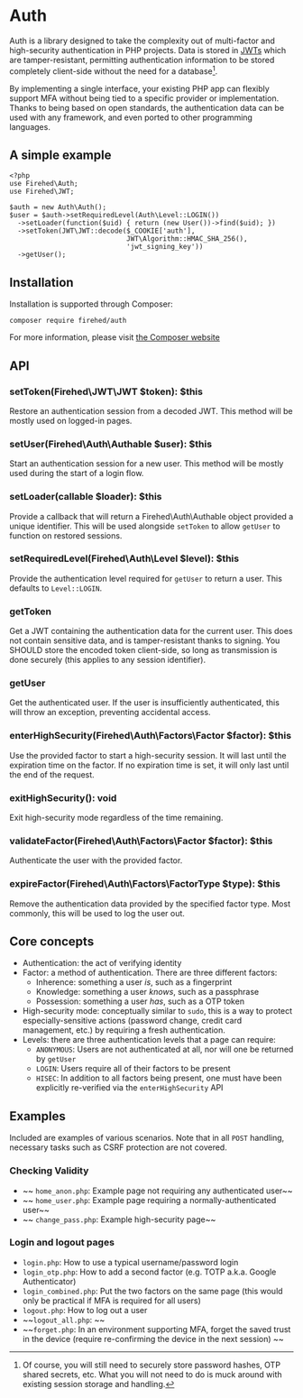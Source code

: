 # Auth

Auth is a library designed to take the complexity out of multi-factor and
high-security authentication in PHP projects. Data is stored in
[JWTs](http://jwt.io) which are tamper-resistant, permitting authentication
information to be stored completely client-side without the need for
a database[^db].

By implementing a single interface, your existing PHP app can flexibly support
MFA without being tied to a specific provider or implementation. Thanks to
being based on open standards, the authentication data can be used with any
framework, and even ported to other programming languages.

## A simple example
```
<?php
use Firehed\Auth;
use Firehed\JWT;

$auth = new Auth\Auth();
$user = $auth->setRequiredLevel(Auth\Level::LOGIN())
  ->setLoader(function($uid) { return (new User())->find($uid); })
  ->setToken(JWT\JWT::decode($_COOKIE['auth'],
                             JWT\Algorithm::HMAC_SHA_256(),
                             'jwt_signing_key'))
  ->getUser();
```

## Installation

Installation is supported through Composer:

    composer require firehed/auth

For more information, please visit [the Composer
website](https://getcomposer.org/doc/00-intro.md#installation-linux-unix-osx)

## API

### setToken(Firehed\JWT\JWT $token): $this
Restore an authentication session from a decoded JWT. This method will be
mostly used on logged-in pages.

### setUser(Firehed\Auth\Authable $user): $this
Start an authentication session for a new user. This method will be mostly used
during the start of a login flow.

### setLoader(callable $loader): $this
Provide a callback that will return a Firehed\Auth\Authable object provided
a unique identifier. This will be used alongside `setToken` to allow `getUser`
to function on restored sessions.

### setRequiredLevel(Firehed\Auth\Level $level): $this
Provide the authentication level required for `getUser` to return a user. This
defaults to `Level::LOGIN`.

### getToken
Get a JWT containing the authentication data for the current user. This does
not contain sensitive data, and is tamper-resistant thanks to signing. You
SHOULD store the encoded token client-side, so long as transmission is done
securely (this applies to any session identifier).

### getUser
Get the authenticated user. If the user is insufficiently authenticated, this
will throw an exception, preventing accidental access.

### enterHighSecurity(Firehed\Auth\Factors\Factor $factor): $this
Use the provided factor to start a high-security session. It will last until
the expiration time on the factor. If no expiration time is set, it will only
last until the end of the request.

### exitHighSecurity(): void
Exit high-security mode regardless of the time remaining.

### validateFactor(Firehed\Auth\Factors\Factor $factor): $this
Authenticate the user with the provided factor.

### expireFactor(Firehed\Auth\Factors\FactorType $type): $this
Remove the authentication data provided by the specified factor type. Most
commonly, this will be used to log the user out.



## Core concepts

* Authentication: the act of verifying identity
* Factor: a method of authentication. There are three different factors:
  * Inherence: something a user *is*, such as a fingerprint
  * Knowledge: something a user *knows*, such as a passphrase
  * Possession: something a user *has*, such as a OTP token
* High-security mode: conceptually similar to `sudo`, this is a way to protect
  especially-sensitive actions (password change, credit card management, etc.)
  by requiring a fresh authentication.
* Levels: there are three authentication levels that a page can require:
  * `ANONYMOUS`: Users are not authenticated at all, nor will one be returned
    by `getUser`
  * `LOGIN`: Users require all of their factors to be present
  * `HISEC`: In addition to all factors being present, one must have been
    explicitly re-verified via the `enterHighSecurity` API

## Examples

Included are examples of various scenarios. Note that in all `POST` handling,
necessary tasks such as CSRF protection are not covered.

### Checking Validity
* ~~ `home_anon.php`: Example page not requiring any authenticated user~~
* ~~ `home_user.php`: Example page requiring a normally-authenticated user~~
* ~~ `change_pass.php`: Example high-security page~~

### Login and logout pages
* `login.php`: How to use a typical username/password login
* `login_otp.php`: How to add a second factor (e.g. TOTP a.k.a. Google
  Authenticator)
* `login_combined.php`: Put the two factors on the same page (this would only
  be practical if MFA is required for all users)
* `logout.php`: How to log out a user
* ~~`logout_all.php`: ~~
* ~~`forget.php`: In an environment supporting MFA, forget the saved trust in the
  device (require re-confirming the device in the next session) ~~

[^db]: Of course, you will still need to securely store password hashes, OTP
shared secrets, etc. What you will not need to do is muck around with existing
session storage and handling.
